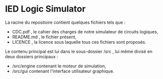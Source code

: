 IED Logic Simulator
===================

La racine du repositoire contient quelques fichiers tels que :

* CDC.pdf , le cahier des charges de notre simulateur de circuits logiques,
* README.md , le fichier présent,
* LICENCE , la licence sous laquelle tous ces fichiers sont proposés.

Le contenu principal est lui dans le sous-dossier /src , lui même divisé
en deux dossiers principaux :

* /src/engine contenant le moteur de simulation,
* /src/gui contenant l'interface utilisateur graphique.
